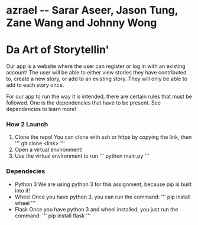 # azrael -- Sarar Aseer, Jason Tung, Zane Wang and Johnny Wong

# Da Art of Storytellin'

Our app is a website where the user can register or log in with an existing 
account! The user will be able to either view stories they have contributed 
to, create a new story, or add to an existing story. They will only be able to
 add to each story once.

For our app to run the way it is intended, there are certain rules that must
be followed. One is the dependencies that have to be present. See dependencies
to learn more!


### How 2 Launch
1. Clone the repo! You can clone with ssh or https by copying the link, then
'''
git clone \<link\>
'''
2. Open a virtual environment!
3. Use the virtual environment to run 
'''
python main.py
'''

### Dependecies
- Python 3
We are using python 3 for this assignment, because pip is built into it!
- Wheel
Once you have python 3, you can run the command: 
'''
pip install wheel
'''
- Flask
Once you have python 3 and wheel installed, you just run the command:
'''
pip install flask
'''
